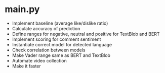 # main.py

- Implement baseline (average like/dislike ratio)
- Calculate accuracy of prediction
- Define ranges for negative, neutral and positive for TextBlob and BERT
- Implement scoring for comment sentiment
- Instantiate correct model for detected language
- Check correlation between models
- Make Vader range same as BERT and TextBlob
- Automate video collection
- Make it faster
